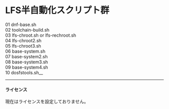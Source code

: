 # LFS半自動化スクリプト群
01 dnf-base.sh  
02 toolchain-build.sh  
03 lfs-chroot.sh or lfs-rechroot.sh  
04 lfs-chroot2.sh  
05 lfs-chroot3.sh  
06 base-system.sh  
07 base-system2.sh  
08 base-system3.sh  
09 base-system4.sh  
10 dosfstools.sh__
***
#### ライセンス  
現在はライセンスを設定しておりません。
